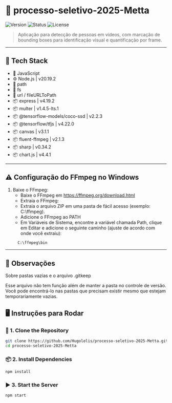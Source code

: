# 🚀 processo-seletivo-2025-Metta

![Version](https://img.shields.io/badge/version-v1.0.0-blue.svg) ![Status](https://img.shields.io/badge/status-complete-brightgreen.svg) ![License](https://img.shields.io/badge/license-MIT-green.svg)


> Aplicação para detecção de pessoas em vídeos, com marcação de bounding boxes para identificação visual e quantificação por frame.

---

## 🧰 Tech Stack
- 📙 JavaScript
- ⚙️ Node.js | v20.19.2
- 📂 path 
- 📂 fs 
- 📂 url / fileURLToPath 
- 📦 express | v4.19.2
- 📦 multer | v1.4.5-lts.1
- 📦 @tensorflow-models/coco-ssd | v2.2.3
- 📦 @tensorflow/tfjs | v4.22.0
- 📦 canvas | v3.1.1 
- 📦 fluent-ffmpeg | v2.1.3
- 📦 sharp | v0.34.2
- 📦 chart.js | v4.4.1

---

## ⚠️ Configuração do FFmpeg no Windows
1. Baixe o FFmpeg:
   - Baixe o FFmpeg em https://ffmpeg.org/download.html
   - Extraia o FFmpeg:
   - Extraia o arquivo ZIP em uma pasta de fácil acesso (exemplo: C:\ffmpeg).
   - Adicione o FFmpeg ao PATH
   - Em Variáveis de Sistema, encontre a variável chamada Path, clique em Editar e adicione o seguinte caminho (ajuste de acordo com onde você extraiu):
    ```bash
      C:\ffmpeg\bin
    ```

---

## 📌 Observações

Sobre pastas vazias e o arquivo .gitkeep

Esse arquivo não tem função além de manter a pasta no controle de versão. Você pode encontrá-lo nas pastas que precisam existir mesmo que estejam temporariamente vazias.

## 🖥️ Instruções para Rodar

### 🔧 1. Clone the Repository

```bash
git clone https://github.com/Hugolelis/processo-seletivo-2025-Metta.git
cd processo-seletivo-2025-Metta
```

### 📦 2. Install Dependencies

```bash
npm install
```

### ▶️ 3. Start the Server

```bash
npm start
```

